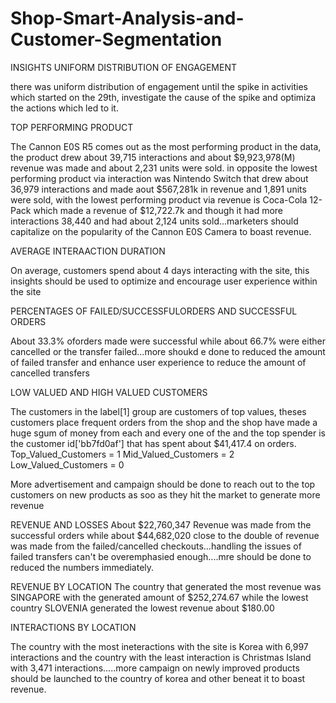 # Shop-Smart-Analysis-and-Customer-Segmentation
INSIGHTS
UNIFORM DISTRIBUTION OF ENGAGEMENT

there was uniform distribution of engagement until the spike in activities which started on the 29th, investigate the cause of the spike and optimiza the actions which led to it.

TOP PERFORMING PRODUCT

The Cannon E0S R5 comes out as the most performing product in the data, the product drew about 39,715 interactions and about $9,923,978(M) revenue was made and about 2,231 units were sold. in opposite the lowest performing product via interaction was Nintendo Switch that drew about 36,979 interactions and made aout $567,281k in revenue and 1,891 units were sold, with the lowest performing product via revenue is Coca-Cola 12-Pack which made a revenue of $12,722.7k and though it had more interactions 38,440 and had about 2,124 units sold...marketers should capitalize on the popularity of the Cannon E0S Camera to boast revenue.

AVERAGE INTERAACTION DURATION

On average, customers spend about 4 days interacting with the site, this insights should be used to optimize and encourage user experience within the site

PERCENTAGES OF FAILED/SUCCESSFULORDERS AND SUCCESSFUL ORDERS

About 33.3% oforders made were successful while about 66.7% were either cancelled or the transfer failed...more shoukd e done to reduced the amount of failed transfer and enhance user experience to reduce the amount of cancelled transfers

LOW VALUED AND HIGH VALUED CUSTOMERS

The customers in the label[1] group are customers of top values, theses customers place frequent orders from the shop and the shop have made a huge sgum of money from each and every one of the and the top spender is the customer id['bb7fd0af'] that has spent about $41,417.4 on orders. Top_Valued_Customers = 1 Mid_Valued_Customers = 2 Low_Valued_Customers = 0

More advertisement and campaign should be done to reach out to the top customers on new products as soo as they hit the market to generate more revenue

REVENUE AND LOSSES About $22,760,347 Revenue was made from the successful orders while about $44,682,020 close to the double of revenue was made from the failed/cancelled checkouts...handling the issues of failed transfers can't be overemphasied enough....mre should be done to reduced the numbers immediately.

REVENUE BY LOCATION The country that generated the most revenue was SINGAPORE with the generated amount of $252,274.67 while the lowest country SLOVENIA generated the lowest revenue about $180.00

INTERACTIONS BY LOCATION

The country with the most ineteractions with the site is Korea with 6,997 interactions and the country with the least interaction is Christmas Island with 3,471 interactions.....more campaign on newly improved products should be launched to the country of korea and other beneat it to boast revenue.